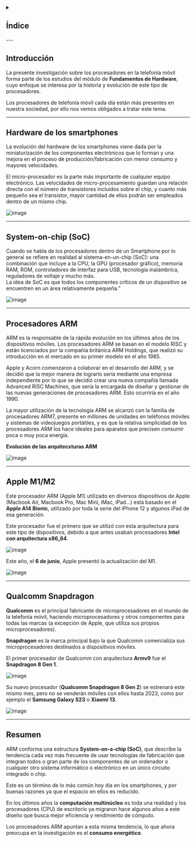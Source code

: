 <details>
  <summary><h2>Índice</h2></summary>
  
- [Introducción](#introducción)
- [Hardware de los smartphones](#hardware-de-los-smartphones)
- [System-on-chip (SoC)](#system-on-chip-soc)
- [Procesadores ARM](#procesadores-arm)
- [Apple M1/M2](#apple-m1m2)
- [Qualcomm Snapdragon](#qualcomm-snapdragon)
- [Resumen](#resumen)

</details>
---

## Introducción

La presente investigación sobre los procesadores en la telefonía móvil forma parte de los estudios del módulo de **Fundamentos de Hardware**, cuyo enfoque se interesa por la historia y evolución de este tipo de procesadores.  

Los procesadores de telefonía móvil cada día están más presentes en nuestra sociedad, por ello nos vemos obligados a tratar este tema.

---

## Hardware de los smartphones
La evolución del hardware de los smartphones viene dada por la miniaturización de los componentes electrónicos que lo forman y una mejora en el proceso de producción/fabricación con menor consumo y mayores velocidades.  

El micro-procesador es la parte más importante de cualquier equipo electrónico. Las velocidades de micro-procesamiento guardan una relación directa con el número de transistores incluidos sobre el chip, y cuanto más pequeño sea el transistor, mayor cantidad de ellos podrán ser empleados dentro de un mismo chip.

![image](https://github.com/user-attachments/assets/c99daa1a-4d8e-49d7-9266-e724c0fe29de)

---

## System-on-chip (SoC)

Cuando se habla de los procesadores dentro de un Smartphone por lo general se refiere en realidad al sistema-en-un-chip (SoC): una combinación que incluye a la CPU, la GPU (procesador gráfico), memoria RAM, ROM, controladores de interfaz para USB, tecnología inalámbrica, reguladores de voltaje y mucho más.  
La idea de SoC es que todos los componentes críticos de un dispositivo se encuentren en un área relativamente pequeña.”  

![image](https://github.com/user-attachments/assets/f518091b-3ce1-4edf-b875-38a442e3557c)

---

## Procesadores ARM

ARM es la responsable de la rápida evolución en los últimos años de los dispositivos móviles. Los procesadores ARM se basan en el modelo RISC y están licenciados por la compañía británica ARM Holdings, que realizó su introducción en el mercado en su primer modelo en el año 1985.


Apple y Acorn comenzaron a colaborar en el desarrollo del ARM, y se decidió que la mejor manera de lograrlo sería mediante una empresa independiente por lo que se decidió crear una nueva compañía llamada Advanced RISC Machines, que sería la encargada de diseñar y gestionar de las nuevas generaciones de procesadores ARM. Esto ocurriría en el año 1990.


La mayor utilización de la tecnología ARM se alcanzó con la familia de procesadores ARM7, presente en millones de unidades en teléfonos móviles y sistemas de videojuegos portátiles, y es que la relativa simplicidad de los procesadores ARM los hace ideales para aparatos que precisen consumir poca o muy poca energía.

**Evolución de las arquitecxturas ARM**

![image](https://github.com/user-attachments/assets/aad62d6c-6f42-4133-af7d-cdb8089a8bf6)

---

## Apple M1/M2

Este procesador ARM (Apple M1) utilizado en diversos dispositivos de Apple (Macbook Air, Macbook Pro, Mac Mini, iMac, iPad…) está basado en el **Apple A14 Bionic**, utilizado por toda la serie del iPhone 12 y algunos iPad de esa generación.  

Este procesador fue el primero que se utilizó con esta arquitectura para este tipo de dispositivos, debido a que antes usaban procesadores **Intel con arquitectura x86_64**.  

![image](https://github.com/user-attachments/assets/cbedc17b-46ef-4611-afc6-b8cc59d1f9ab)


Este año, el **6 de junio**, Apple presentó la actualización del M1.

![image](https://github.com/user-attachments/assets/243b90f2-cfdc-4afa-a033-1b824da58ad0)

---

## Qualcomm Snapdragon

**Qualcomm** es el principal fabricante de microprocesadores en el mundo de la telefonía móvil, haciendo microprocesadores y otros componentes para todas las marcas (a excepción de Apple, que utiliza sus propios microprocesadores).  

**Snapdragon** es la marca principal bajo la que Qualcomm comercializa sus microprocesadores destinados a dispositivos móviles.  

El primer procesador de Qualcomm con arquitectura **Armv9** fue el **Snapdragon 8 Gen 1**.

![image](https://github.com/user-attachments/assets/c20b57a6-a98b-4aa4-acf8-bf449b01dcae)

Su nuevo procesador (**Qualcomm Snapdragon 8 Gen 2**) se estrenará este mismo mes, pero no se venderán móviles con ellos hasta 2023, como por ejemplo el **Samsung Galaxy S23** o **Xiaomi 13**.

![image](https://github.com/user-attachments/assets/19b937eb-04f4-49fb-b02c-7886d9951eff)

---

## Resumen

ARM conforma una estructura **System-on-a-chip (SoC)**, que describe la tendencia cada vez más frecuente de usar tecnologías de fabricación que integran todos o gran parte de los componentes de un ordenador o cualquier otro sistema informático o electrónico en un único circuito integrado o chip.  

Este es un término de lo más común hoy día en los smartphones, y por buenas razones ya que el espacio en ellos es reducido.  

En los últimos años la **computación multinúcleo** es toda una realidad y los procesadores (CPU) de escritorio ya migraron hace algunos años a este diseño que busca mejor eficiencia y rendimiento de cómputo.  

Los procesadores ARM apuntan a esta misma tendencia, lo que ahora preocupa en la investigación es el **consumo energético**.
